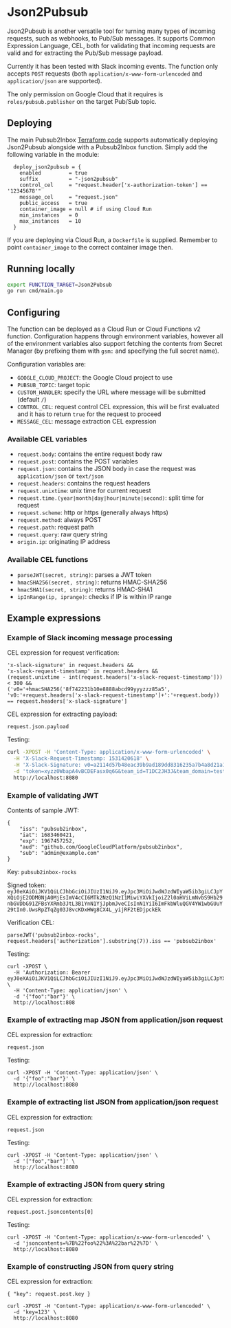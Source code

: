 # Json2Pubsub

Json2Pubsub is another versatile tool for turning many types of incoming requests,
such as webhooks, to Pub/Sub messages. It supports Common Expression Language,
CEL, both for validating that incoming requests are valid and for extracting the
Pub/Sub message payload.

Currently it has been tested with Slack incoming events. The function only accepts 
`POST` requests (both `application/x-www-form-urlencoded` and `application/json` are supported).

The only permission on Google Cloud that it requires is `roles/pubsub.publisher`
on the target Pub/Sub topic.

## Deploying

The main Pubsub2Inbox [Terraform code](../../variables.tf) supports automatically
deploying Json2Pubsub alongside with a Pubsub2Inbox function. Simply add the 
following variable in the module:

```hcl
  deploy_json2pubsub = {
    enabled         = true
    suffix          = "-json2pubsub"
    control_cel     = "request.header['x-authorization-token'] == '12345678'"
    message_cel     = "request.json"
    public_access   = true 
    container_image = null # if using Cloud Run
    min_instances   = 0
    max_instances   = 10
  }
```

If you are deploying via Cloud Run, a `Dockerfile` is supplied. Remember to
point `container_image` to the correct container image then.

## Running locally

```sh
export FUNCTION_TARGET=Json2Pubsub
go run cmd/main.go
```

## Configuring

The function can be deployed as a Cloud Run or Cloud Functions v2 function.
Configuration happens through environment variables, however all of the
environment variables also support fetching the contents from Secret Manager
(by prefixing them with `gsm:` and specifying the full secret name).

Configuration variables are:

- `GOOGLE_CLOUD_PROJECT`: the Google Cloud project to use 
- `PUBSUB_TOPIC`: target topic 
- `CUSTOM_HANDLER`: specify the URL where message will be submitted (default `/`)
- `CONTROL_CEL`: request control CEL expression, this will be first evaluated and it has to return `true` for the request to proceed
- `MESSAGE_CEL`: message extraction CEL expression

### Available CEL variables

- `request.body`: contains the entire request body raw
- `request.post`: contains the POST variables
- `request.json`: contains the JSON body in case the request was `application/json` or `text/json`
- `request.headers`: contains the request headers
- `request.unixtime`: unix time for current request
- `request.time.(year|month|day|hour|minute|second)`: split time for request
- `request.scheme`: http or https (generally always https)
- `request.method`: always POST
- `request.path`: request path
- `request.query`: raw query string
- `origin.ip`: originating IP address

### Available CEL functions

- `parseJWT(secret, string)`: parses a JWT token
- `hmacSHA256(secret, string)`: returns HMAC-SHA256
- `hmacSHA1(secret, string)`: returns HMAC-SHA1
- `ipInRange(ip, iprange)`: checks if IP is within IP range

## Example expressions

### Example of Slack incoming message processing

CEL expression for request verification:
```
'x-slack-signature' in request.headers && 
'x-slack-request-timestamp' in request.headers &&
(request.unixtime - int(request.headers['x-slack-request-timestamp'])) < 300 &&
('v0='+hmacSHA256('8f742231b10e8888abcd99yyyzzz85a5', 'v0:'+request.headers['x-slack-request-timestamp']+':'+request.body)) == request.headers['x-slack-signature']
```

CEL expression for extracting payload:

```
request.json.payload
```

Testing:
```sh
curl -XPOST -H 'Content-Type: application/x-www-form-urlencoded' \
  -H 'X-Slack-Request-Timestamp: 1531420618' \
  -H 'X-Slack-Signature: v0=a2114d57b48eac39b9ad189dd8316235a7b4a8d21a10bd27519666489c69b503' \
  -d 'token=xyzz0WbapA4vBCDEFasx0q6G&team_id=T1DC2JH3J&team_domain=testteamnow&channel_id=G8PSS9T3V&channel_name=foobar&user_id=U2CERLKJA&user_name=roadrunner&command=%2Fwebhook-collect&text=&response_url=https%3A%2F%2Fhooks.slack.com%2Fcommands%2FT1DC2JH3J%2F397700885554%2F96rGlfmibIGlgcZRskXaIFfN&trigger_id=398738663015.47445629121.803a0bc887a14d10d2c447fce8b6703c' \
  http://localhost:8080
```

### Example of validating JWT

Contents of sample JWT:
```
{
    "iss": "pubsub2inbox",
    "iat": 1683460421,
    "exp": 1967457252,
    "aud": "github.com/GoogleCloudPlatform/pubsub2inbox",
    "sub": "admin@example.com"
}
```

Key: `pubsub2inbox-rocks`

Signed token: `eyJ0eXAiOiJKV1QiLCJhbGciOiJIUzI1NiJ9.eyJpc3MiOiJwdWJzdWIyaW5ib3giLCJpYXQiOjE2ODM0NjA0MjEsImV4cCI6MTk2NzQ1NzI1MiwiYXVkIjoiZ2l0aHViLmNvbS9Hb29nbGVDbG91ZFBsYXRmb3JtL3B1YnN1YjJpbmJveCIsInN1YiI6ImFkbWluQGV4YW1wbGUuY29tIn0.UwsRpZTqZg03J8vcKDxHWg8CX4L_yijRF2tEDjpckEk`

Verification CEL:
```
parseJWT('pubsub2inbox-rocks', request.headers['authorization'].substring(7)).iss == 'pubsub2inbox'
```

Testing:
```
curl -XPOST \
  -H 'Authorization: Bearer eyJ0eXAiOiJKV1QiLCJhbGciOiJIUzI1NiJ9.eyJpc3MiOiJwdWJzdWIyaW5ib3giLCJpYXQiOjE2ODM0NjA0MjEsImV4cCI6MTk2NzQ1NzI1MiwiYXVkIjoiZ2l0aHViLmNvbS9Hb29nbGVDbG91ZFBsYXRmb3JtL3B1YnN1YjJpbmJveCIsInN1YiI6ImFkbWluQGV4YW1wbGUuY29tIn0.UwsRpZTqZg03J8vcKDxHWg8CX4L_yijRF2tEDjpckEk' \
  -H 'Content-Type: application/json' \
  -d '{"foo":"bar"}' \
  http://localhost:808
```

### Example of extracting map JSON from application/json request

CEL expression for extraction:

```
request.json
```

Testing:
```
curl -XPOST -H 'Content-Type: application/json' \
  -d '{"foo":"bar"}' \
  http://localhost:8080
```

### Example of extracting list JSON from application/json request

CEL expression for extraction:

```
request.json
```

Testing:
```
curl -XPOST -H 'Content-Type: application/json' \
  -d '["foo","bar"]' \
  http://localhost:8080
```


### Example of extracting JSON from query string

CEL expression for extraction:
```
request.post.jsoncontents[0]
```

Testing:
```
curl -XPOST -H 'Content-Type: application/x-www-form-urlencoded' \
  -d 'jsoncontents=%7B%22foo%22%3A%22bar%22%7D' \
  http://localhost:8080
```

### Example of constructing JSON from query string

CEL expression for extraction: 
```
{ "key": request.post.key }
```

```
curl -XPOST -H 'Content-Type: application/x-www-form-urlencoded' \
  -d 'key=123' \
  http://localhost:8080
```
